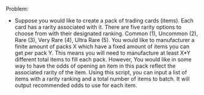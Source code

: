 Problem:
- Suppose you would like to create a pack of trading cards (items). Each card has a rarity associated with it.
  There are five rarity options to choose from with their designated ranking. Common (1), Uncommon (2), Rare (3),
  Very Rare (4), Ultra Rare (5). You would like to manufacturer a finite amount of packs X which have a fixed amount of items
  you can get per pack Y. This means you will need to manufacture at least X*Y different total items to fill each pack. However,
  You would like in some way to have the odds of opening an item in this pack reflect the associated rarity of the item. Using
  this script, you can input a list of items with a rarity ranking and a total number of items to batch. It will output
  recommended odds to use for each item.
